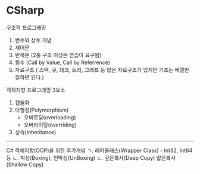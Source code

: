 # CSharp

구조적 프로그래밍

1. 변수와 상수 개념
2. 제어문
3. 반복문 (2중 구조 이상은 연습이 요구됨)
4. 함수 (Call by Value, Call by Referrence)
5. 자료구조 ( 스택, 큐, 데크, 트리, 그래프 등 많은 자료구조가 있지만 기초는 배열만 잘하면 된다.)


객체지향 프로그래밍 3요소

1. 캡슐화
2. 다형성(Polymorphism) 
   - 오버로딩(overloading)
   - 오버라이딩(overriding)
3. 상속(Inheritance)
----
C# 객체지향(OOP)을 위한 추가개념
ㄱ. 래퍼클래스(Wrapper Class) - Int32, Int64 등
ㄴ. 박싱(Boxing), 언박싱(UnBoxing)
ㄷ. 깊은복사(Deep Copy) 얇은복사(Shallow Copy)
